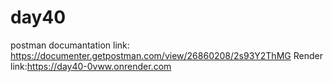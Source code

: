 # day40

postman
documantation link: https://documenter.getpostman.com/view/26860208/2s93Y2ThMG
Render link:https://day40-0vww.onrender.com
